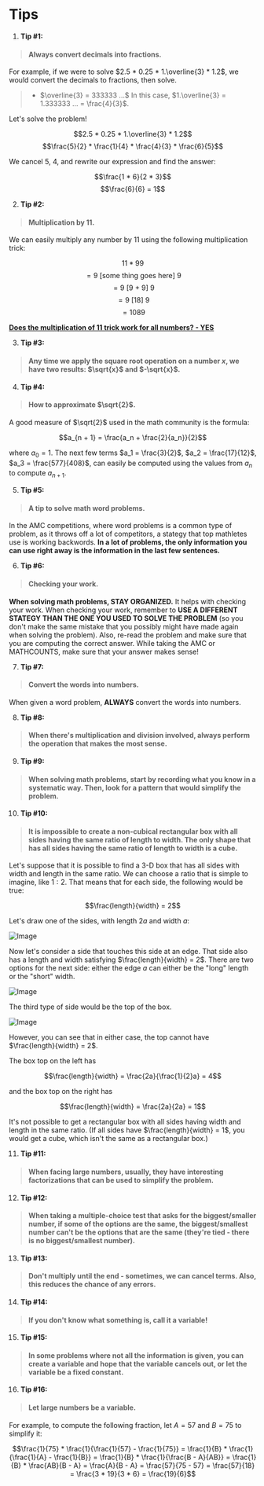 # Tips

1. **Tip #1:**

> #### **Always convert decimals into fractions.**

For example, if we were to solve $2.5 * 0.25 * 1.\overline{3} * 1.2$, we would convert the decimals to fractions, then solve.

> -   $\overline{3} = 333333 ...$
>     In this case, $1.\overline{3} = 1.333333 ... = \frac{4}{3}$.

Let's solve the problem!

$$2.5 * 0.25 * 1.\overline{3} * 1.2$$
$$\frac{5}{2} * \frac{1}{4} * \frac{4}{3} * \frac{6}{5}$$

We cancel $5$, $4$, and rewrite our expression and find the answer:

$$\frac{1 * 6}{2 * 3}$$
$$\frac{6}{6} = 1$$

2. **Tip #2:**

> #### Multiplication by 11.

We can easily multiply any number by 11 using the following multiplication trick:

$$11 * 99$$
$$= 9 \text{ [some thing goes here] } 9$$
$$= 9 \text{ [9 + 9] } 9$$
$$= 9 \text { [18] } 9$$
$$= 1089$$

**[Does the multiplication of 11 trick work for all numbers? - YES](https://forum.poshenloh.com/topic/809/does-the-multiplication-by-11-trick-work-for-numbers-that-aren-t-two-digits?_=1619107946181)**

3. **Tip #3:**

> #### Any time we apply the square root operation on a number $x$, we have two results: $\sqrt{x}$ and $-\sqrt{x}$.

4. **Tip #4:**

> #### How to approximate $\sqrt{2}$.

A good measure of $\sqrt{2}$ used in the math community is the formula:

$$a_{n + 1} = \frac{a_n + \frac{2}{a_n}}{2}$$

where $a_0 = 1$. The next few terms $a_1 = \frac{3}{2}$, $a_2 = \frac{17}{12}$, $a_3 = \frac{577}{408}$, can easily be computed using the values from $a_n$ to compute $a_{n + 1}$.

5. **Tip #5:**

> #### A tip to solve math word problems.

In the AMC competitions, where word problems is a common type of problem, as it throws off a lot of competitors, a stategy that top mathletes use is working backwords. **In a lot of problems, the only information you can use right away is the information in the last few sentences.**

6. **Tip #6:**

> #### Checking your work.

**When solving math problems, STAY ORGANIZED.** It helps with checking your work. When checking your work, remember to **USE A DIFFERENT STATEGY THAN THE ONE YOU USED TO SOLVE THE PROBLEM** (so you don't make the same mistake that you possibly might have made again when solving the problem). Also, re-read the problem and make sure that you are computing the correct answer. While taking the AMC or MATHCOUNTS, make sure that your answer makes sense!

7. **Tip #7:**

> #### Convert the words into numbers.

When given a word problem, **ALWAYS** convert the words into numbers.

8. **Tip #8:**

> #### When there's multiplication and division involved, always perform the operation that makes the most sense.

9. **Tip #9:**

> #### When solving math problems, start by recording what you know in a systematic way. Then, look for a pattern that would simplify the problem.

10. **Tip #10:**

> #### It is impossible to create a non-cubical rectangular box with all sides having the same ratio of length to width. The only shape that has all sides having the same ratio of length to width is a cube.

Let's suppose that it is possible to find a $3$-D box that has all sides with width and length in the same ratio. We can choose a ratio that is simple to imagine, like $1 : 2$. That means that for each side, the following would be true:

$$\frac{length}{width} = 2$$

Let's draw one of the sides, with length $2a$ and width $a$:

![Image](https://s3.amazonaws.com/thinkific/file_uploads/170860/images/905/779/d91/M1W2D6-ch-part-3-3d-box-2a.png)

Now let's consider a side that touches this side at an edge. That side also has a length and width satisfying $\frac{length}{width} = 2$. There are two options for the next side: either the edge $a$ can either be the "long" length or the "short" width.

![Image](https://s3.amazonaws.com/thinkific/file_uploads/170860/images/e12/91b/bda/M1W2D6-ch-part-3-3d-box-half-a.png)

The third type of side would be the top of the box.

![Image](https://s3.amazonaws.com/thinkific/file_uploads/170860/images/be4/0de/637/M1W2D6-ch-part-3-3d-box-half-a-with-top.png)

However, you can see that in either case, the top cannot have $\frac{length}{width} = 2$.

The box top on the left has

$$\frac{length}{width} = \frac{2a}{\frac{1}{2}a} = 4$$

and the box top on the right has

$$\frac{length}{width} = \frac{2a}{2a} = 1$$

It's not possible to get a rectangular box with all sides having width and length in the same ratio. (If all sides have $\frac{length}{width} = 1$, you would get a cube, which isn't the same as a rectangular box.)

11. **Tip #11:**

> #### When facing large numbers, usually, they have interesting factorizations that can be used to simplify the problem.

12. **Tip #12:**

> #### When taking a multiple-choice test that asks for the biggest/smaller number, if some of the options are the same, the biggest/smallest number can't be the options that are the same (they're tied - there is no biggest/smallest number).

13. **Tip #13:**

> #### Don't multiply until the end - sometimes, we can cancel terms. Also, this reduces the chance of any errors.

14. **Tip #14:**

> #### If you don't know what something is, call it a variable!

15. **Tip #15:**

> #### In some problems where not all the information is given, you can create a variable and hope that the variable cancels out, or let the variable be a fixed constant.

16. **Tip #16:**

> #### Let large numbers be a variable.

For example, to compute the following fraction, let $A = 57$ and $B = 75$ to simplify it:

$$\frac{1}{75} * \frac{1}{\frac{1}{57} - \frac{1}{75}} = \frac{1}{B} * \frac{1}{\frac{1}{A} - \frac{1}{B}} = \frac{1}{B} * \frac{1}{\frac{B - A}{AB}} = \frac{1}{B} * \frac{AB}{B - A} = \frac{A}{B - A} = \frac{57}{75 - 57} = \frac{57}{18} = \frac{3 * 19}{3 * 6} = \frac{19}{6}$$
